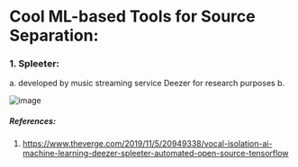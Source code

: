 
# Cool ML-based Tools for Source Separation:

### 1. Spleeter: 

a. developed by music streaming service Deezer for research purposes
b. 

![image](https://user-images.githubusercontent.com/129742046/233176770-d6909929-a3d1-4268-a163-1fbd2299f4fd.png)

##### References:

 1. https://www.theverge.com/2019/11/5/20949338/vocal-isolation-ai-machine-learning-deezer-spleeter-automated-open-source-tensorflow

